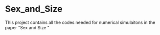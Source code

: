 # Sex_and_Size
This project contains all the codes needed for numerical simulaitons in the paper "Sex and Size "

